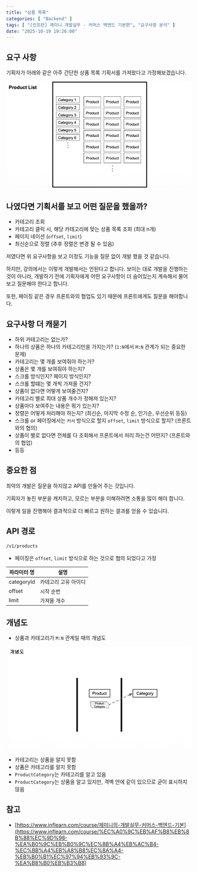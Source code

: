 ```yaml
---
title: "상품 목록"
categories: [ "Backend" ]
tags: [ "[인프런] 제미니 개발실무 - 커머스 백엔드 기본편", "요구사항 분석" ]
date: "2025-10-19 19:26:00"
---
```


## 요구 사항

기획자가 아래와 같은 아주 간단한 상품 목록 기획서를 가져왔다고 가정해보겠습니다.

![](/assets/img/posts/2025/10/2025-10-19-상품-목록/124341140923916.png)

## 나였다면 기획서를 보고 어떤 질문을 했을까?

- 카테고리 조회
- 카테고리 클릭 시, 해당 카테고리에 맞는 상품 목록 조회 (최대 n개)
- 페이지 네이션 (`offset`, `limit`)
- 최신순으로 정렬 (추후 정렬은 변경 될 수 있음)

저였다면 위 요구사항을 보고 이정도 기능을 질문 없이 개발 했을 것 같습니다.

하지만, 강의에서는 이렇게 개발해서는 언된다고 합니다.
보이는 대로 개발을 진행하는 것이 아니라, 개발하기 전에 기획자에게 어떤 요구사항이 더 숨어있는지
계속해서 물어보고 질문해야 한다고 합니다.

또한, 페이징 같은 경우 프론트와의 협업도 있기 때문에 프론트에게도 질문을 해야합니다.

## 요구사항 더 캐묻기

- 하위 카테고리는 없는가?
- 하나의 상품은 하나의 카테고리만을 가지는가? (`1:N`에서 `M:N` 관계가 되는 중요한 문제)
- 카테고리는 몇 개를 보여줘야 하는가?
- 상품은 몇 개를 보여줘야 하는지?
- 스크롤 방식인지? 페이지 방식인지?
- 스크롤 할떄는 몇 개씩 가져올 건지?
- 상품이 없다면 어떻게 보여줄건지?
- 카테고리 별로 최대 상품 개수가 정해져 있는지?
- 상품마다 보여주는 내용은 뭐가 있는지?
- 정렬은 어떻게 처리해야 하는지? (최신순, 마지막 수정 순, 인기순, 우선순위 등등)
- 스크롤 or 페이징에서는 `커서` 방식으로 할지 `offset`, `limit` 방식으로 할지? (프론트와의 협의)
- 상품이 별로 없다면 전체를 다 조회해서 프론트에서 처리 하는건 어떤지? (프론트와의 협업)
- 등등

## 중요한 점

최악의 개발은 질문을 하지않고 API를 만들어 주는 것입니다.

기획자가 놓친 부분을 캐치하고, 모르는 부분을 이해하려면 소통을 많이 해야 합니다.

이렇게 일을 진행해야 결과적으로 더 빠르고 원하는 결과를 얻을 수 있습니다.

## API 경로

```bash
/v1/products
```
- 페이징은 `offset`, `limit` 방식으로 하는 것으로 협의 되었다고 가정 

| 파라미터 명     | 설명          |
|------------|-------------|
| categoryId | 카테고리 고유 아이디 |
| offset     | 시작 순번       |
| limit      | 가져올 개수      |

## 개념도

- 상품과 카테고리가 `M:N` 관계일 때의 개념도

![](/assets/img/posts/2025/10/2025-10-19-상품-목록/128739226997416.png)

- 카테고리는 상품을 알지 못함
- 상품은 카테고리를 알지 못함
- `ProductCategory`는 카테고리를 알고 있음
- `ProductCategory`는 상품을 알고 있지만, 격벽 안에 같이 있으므로 굳이 표시하지 않음

## 참고

- [https://www.inflearn.com/course/제미니의-개발실무-커머스-백엔드-기본](https://www.inflearn.com/course/%EC%A0%9C%EB%AF%B8%EB%8B%88%EC%9D%98-%EA%B0%9C%EB%B0%9C%EC%8B%A4%EB%AC%B4-%EC%BB%A4%EB%A8%B8%EC%8A%A4-%EB%B0%B1%EC%97%94%EB%93%9C-%EA%B8%B0%EB%B3%B8)

